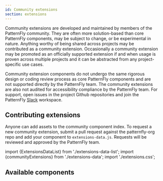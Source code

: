 ```yaml
---
id: Community extensions
section: extensions
---
```

Community extensions are developed and maintained by members of the PatternFly community. They are often more 
solution-based than core PatternFly components, may be subject to change, or be experimental in nature. Anything 
worthy of being shared across projects may be contributed as a community extension. Occasionally a community 
extension may be promoted as an officially supported extension if and when usage is proven across multiple 
projects and it can be abstracted from any project-specific use cases.

Community extension components do not undergo the same rigorous design or coding review process as core PatternFly components 
and are not supported directly by the PatternFly team. The community extensions are also not audited for accessibility compliance
by the PatternFly team. For support, open issues in the project Github repositories
and join the PatternFly <a href="//slack.patternfly.org/" target="_blank" rel="noopener noreferrer">Slack</a> workspace.

## Contributing extensions
Anyone can add assets to the community component index. To request a new community extension, submit  a pull 
request against the patternfly-org repo and add your component to `extensions-data.js`. Requests will be reviewed and 
approved by the PatternFly team.

import {ExtensionsDataList} from './extensions-data-list';
import {communityExtensions} from './extensions-data';
import './extensions.css';

## Available components
<ExtensionsDataList data={communityExtensions}/>
